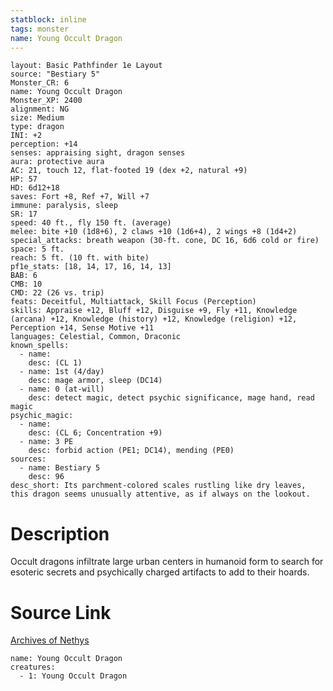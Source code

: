 ```yaml
---
statblock: inline
tags: monster
name: Young Occult Dragon
---
```

```statblock
layout: Basic Pathfinder 1e Layout
source: "Bestiary 5"
Monster_CR: 6
name: Young Occult Dragon
Monster_XP: 2400
alignment: NG
size: Medium
type: dragon
INI: +2
perception: +14
senses: appraising sight, dragon senses
aura: protective aura
AC: 21, touch 12, flat-footed 19 (dex +2, natural +9)
HP: 57
HD: 6d12+18
saves: Fort +8, Ref +7, Will +7
immune: paralysis, sleep
SR: 17
speed: 40 ft., fly 150 ft. (average)
melee: bite +10 (1d8+6), 2 claws +10 (1d6+4), 2 wings +8 (1d4+2)
special_attacks: breath weapon (30-ft. cone, DC 16, 6d6 cold or fire)
space: 5 ft.
reach: 5 ft. (10 ft. with bite)
pf1e_stats: [18, 14, 17, 16, 14, 13]
BAB: 6
CMB: 10
CMD: 22 (26 vs. trip)
feats: Deceitful, Multiattack, Skill Focus (Perception)
skills: Appraise +12, Bluff +12, Disguise +9, Fly +11, Knowledge (arcana) +12, Knowledge (history) +12, Knowledge (religion) +12, Perception +14, Sense Motive +11
languages: Celestial, Common, Draconic
known_spells:
  - name:
    desc: (CL 1)
  - name: 1st (4/day)
    desc: mage armor, sleep (DC14)
  - name: 0 (at-will)
    desc: detect magic, detect psychic significance, mage hand, read magic
psychic_magic:
  - name:
    desc: (CL 6; Concentration +9)
  - name: 3 PE
    desc: forbid action (PE1; DC14), mending (PE0)
sources:
  - name: Bestiary 5
    desc: 96
desc_short: Its parchment-colored scales rustling like dry leaves, this dragon seems unusually attentive, as if always on the lookout.
```
# Description
Occult dragons infiltrate large urban centers in humanoid form to search for esoteric secrets and psychically charged artifacts to add to their hoards.
# Source Link
[Archives of Nethys](https://aonprd.com/MonsterDisplay.aspx?ItemName=Young%20Occult%20Dragon)
```encounter-table
name: Young Occult Dragon
creatures:
  - 1: Young Occult Dragon
```
